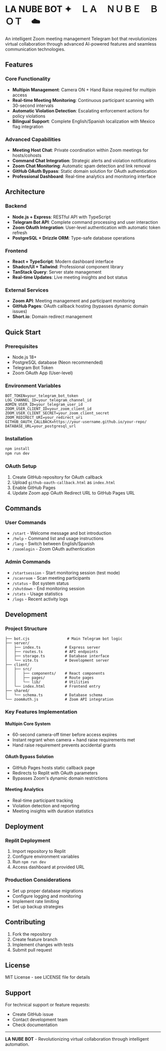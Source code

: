 # LA NUBE BOT ✦　ＬＡ　ＮＵＢＥ　ＢＯＴ　☁️

An intelligent Zoom meeting management Telegram bot that revolutionizes virtual collaboration through advanced AI-powered features and seamless communication technologies.

## Features

### Core Functionality
- **Multipin Management**: Camera ON + Hand Raise required for multipin access
- **Real-time Meeting Monitoring**: Continuous participant scanning with 30-second intervals
- **Automatic Violation Detection**: Escalating enforcement actions for policy violations
- **Bilingual Support**: Complete English/Spanish localization with Mexico flag integration

### Advanced Capabilities
- **Meeting Host Chat**: Private coordination within Zoom meetings for hosts/cohosts
- **Command Chat Integration**: Strategic alerts and violation notifications
- **Zoom Chat Monitoring**: Automatic spam detection and link removal
- **GitHub OAuth Bypass**: Static domain solution for OAuth authentication
- **Professional Dashboard**: Real-time analytics and monitoring interface

## Architecture

### Backend
- **Node.js + Express**: RESTful API with TypeScript
- **Telegram Bot API**: Complete command processing and user interaction
- **Zoom OAuth Integration**: User-level authentication with automatic token refresh
- **PostgreSQL + Drizzle ORM**: Type-safe database operations

### Frontend
- **React + TypeScript**: Modern dashboard interface
- **Shadcn/UI + Tailwind**: Professional component library
- **TanStack Query**: Server state management
- **Real-time Updates**: Live meeting insights and bot status

### External Services
- **Zoom API**: Meeting management and participant monitoring
- **GitHub Pages**: OAuth callback hosting (bypasses dynamic domain issues)
- **Short.io**: Domain redirect management

## Quick Start

### Prerequisites
- Node.js 18+
- PostgreSQL database (Neon recommended)
- Telegram Bot Token
- Zoom OAuth App (User-level)

### Environment Variables
```env
BOT_TOKEN=your_telegram_bot_token
LOG_CHANNEL_ID=your_telegram_channel_id
ADMIN_USER_ID=your_telegram_user_id
ZOOM_USER_CLIENT_ID=your_zoom_client_id
ZOOM_USER_CLIENT_SECRET=your_zoom_client_secret
ZOOM_REDIRECT_URI=your_redirect_uri
GITHUB_OAUTH_CALLBACK=https://your-username.github.io/your-repo/
DATABASE_URL=your_postgresql_url
```

### Installation
```bash
npm install
npm run dev
```

### OAuth Setup
1. Create GitHub repository for OAuth callback
2. Upload `github-oauth-callback.html` as `index.html`
3. Enable GitHub Pages
4. Update Zoom app OAuth Redirect URL to GitHub Pages URL

## Commands

### User Commands
- `/start` - Welcome message and bot introduction
- `/help` - Command list and usage instructions
- `/lang` - Switch between English/Spanish
- `/zoomlogin` - Zoom OAuth authentication

### Admin Commands
- `/startsession` - Start monitoring session (test mode)
- `/scanroom` - Scan meeting participants
- `/status` - Bot system status
- `/shutdown` - End monitoring session
- `/stats` - Usage statistics
- `/logs` - Recent activity logs

## Development

### Project Structure
```
├── bot.cjs                 # Main Telegram bot logic
├── server/
│   ├── index.ts           # Express server
│   ├── routes.ts          # API endpoints
│   ├── storage.ts         # Database interface
│   └── vite.ts            # Development server
├── client/
│   ├── src/
│   │   ├── components/    # React components
│   │   ├── pages/         # Route pages
│   │   └── lib/           # Utilities
│   └── index.html         # Frontend entry
├── shared/
│   └── schema.ts          # Database schema
└── zoomAuth.js            # Zoom API integration
```

### Key Features Implementation

#### Multipin Core System
- 60-second camera-off timer before access expires
- Instant regrant when camera + hand raise requirements met
- Hand raise requirement prevents accidental grants

#### OAuth Bypass Solution
- GitHub Pages hosts static callback page
- Redirects to Replit with OAuth parameters
- Bypasses Zoom's dynamic domain restrictions

#### Meeting Analytics
- Real-time participant tracking
- Violation detection and reporting
- Meeting insights with duration statistics

## Deployment

### Replit Deployment
1. Import repository to Replit
2. Configure environment variables
3. Run `npm run dev`
4. Access dashboard at provided URL

### Production Considerations
- Set up proper database migrations
- Configure logging and monitoring
- Implement rate limiting
- Set up backup strategies

## Contributing

1. Fork the repository
2. Create feature branch
3. Implement changes with tests
4. Submit pull request

## License

MIT License - see LICENSE file for details

## Support

For technical support or feature requests:
- Create GitHub issue
- Contact development team
- Check documentation

---

**LA NUBE BOT** - Revolutionizing virtual collaboration through intelligent automation.